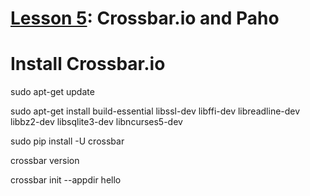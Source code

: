 # <a href="https://goo.gl/shPybk">Lesson 5</a>: Crossbar.io and Paho

# Install Crossbar.io

sudo apt-get update

sudo apt-get install build-essential libssl-dev libffi-dev libreadline-dev libbz2-dev libsqlite3-dev libncurses5-dev

sudo pip install -U crossbar

crossbar version

crossbar init --appdir hello

